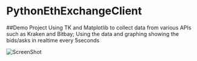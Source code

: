 # PythonEthExchangeClient

##Demo Project 
Using TK and Matplotlib to collect data from various APIs such as Kraken and Bitbay; Using the data and graphing showing the bids/asks in realtime every 5seconds


![ScreenShot](./EthCoinManager.PNG)

